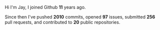 Hi I'm Jay, I joined Github **11** years ago.

Since then I've pushed **2010** commits, opened **97** issues, submitted **256** pull requests, and contributed to **20** public repositories.
